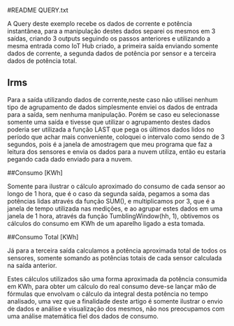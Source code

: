 #README QUERY.txt

A Query deste exemplo recebe os dados de corrente e potência instantânea, para a manipulação destes dados separei os mesmos em 3 saídas, criando 3 outputs seguindo os passos anteriores e utilizando a mesma entrada como IoT Hub criado, a primeira saída enviando somente dados de corrente, a segunda dados de potência por sensor e a terceira dados de potência total.

## Irms

Para a saída utilizando dados de corrente,neste caso não utilisei nenhum tipo de agrupamento de dados simplesmente enviei os dados de entrada para a saída, sem nenhuma manipulação. Porém se caso eu selecionasse somente uma saída e tivesse que utilizar o agrupamento destes dados poderia ser utilizada a função LAST que pega os últimos dados lidos no período que achar mais conveniente, coloquei o intervalo como sendo de 3 segundos, pois é a janela de amostragem que meu programa que faz a leitura dos sensores e envia os dados para a nuvem utiliza, então eu estaria pegando cada dado enviado para a nuvem.

##Consumo [KWh]

Somente para ilustrar o cálculo aproximado do consumo de cada sensor ao longo de 1 hora, que é o caso da segunda saída, pegamos a soma das potências lidas através da função SUM(), e multiplicamos por 3, que é a janela de tempo utilizada nas medições, e ao agrupar estes dados em uma janela de 1 hora, através da função TumblingWindow(hh, 1), obtivemos os cálculos do consumo em KWh de um aparelho ligado a esta tomada. 

##Consumo Total [KWh]

Já para a terceira saída calculamos a potência aproximada total de todos os sensores, somente somando as potências totais de cada sensor calculada na saída anterior.  

Estes cálculos utilizados são uma forma aproximada da potência consumida em KWh, para obter um cálculo do real consumo deve-se lançar mão de fórmulas que envolvam o cálculo da integral desta potência no tempo analisado, uma vez que a finalidade deste artigo é somente ilustrar o envio de dados e análise e visualização dos mesmos, não nos preocupamos com uma análise matemática fiel dos dados de consumo.
